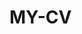  # MY-CV  
 
       
         
               
                   
                
                  
                  
                 
                 
                
                 
          
        
       
   
     
  
  
